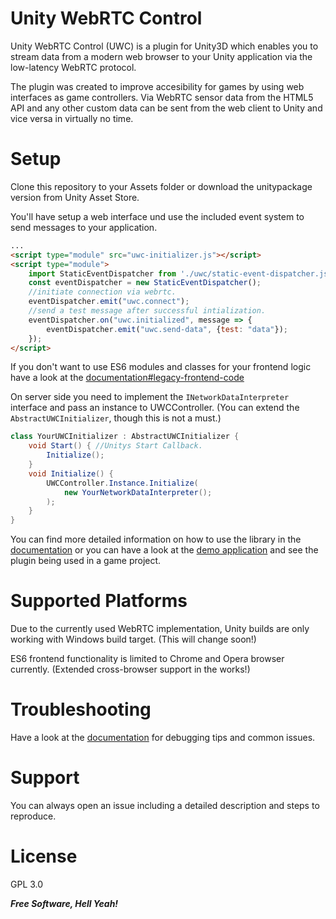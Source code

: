 # Unity WebRTC Control

Unity WebRTC Control (UWC) is a plugin for Unity3D which enables you to stream data from a modern web browser to your Unity application via the low-latency WebRTC protocol.

The plugin was created to improve accesibility for games by using web interfaces as game controllers.
Via WebRTC sensor data from the HTML5 API and any other custom data can be sent from the web client to Unity and vice versa in virtually no time.

# Setup

Clone this repository to your Assets folder or download the unitypackage version from Unity Asset Store.

You'll have setup a web interface und use the included event system to send messages to your application.

```HTML
...
<script type="module" src="uwc-initializer.js"></script>
<script type="module">
    import StaticEventDispatcher from './uwc/static-event-dispatcher.js';
    const eventDispatcher = new StaticEventDispatcher();
    //initiate connection via webrtc.
    eventDispatcher.emit("uwc.connect");
    //send a test message after successful intialization.
    eventDispatcher.on("uwc.initialized", message => {
        eventDispatcher.emit("uwc.send-data", {test: "data"});
    });
</script>
```

If you don't want to use ES6 modules and classes for your frontend logic have a look at the [documentation#legacy-frontend-code](documentation-frontend)

On server side you need to implement the `INetworkDataInterpreter` interface and pass an instance to UWCController.
(You can extend the `AbstractUWCInitializer`, though this is not a must.)

```c#
class YourUWCInitializer : AbstractUWCInitializer {
    void Start() { //Unitys Start Callback.
        Initialize();
    }
    void Initialize() {
        UWCController.Instance.Initialize(
            new YourNetworkDataInterpreter();
        );
    }
}
```

You can find more detailed information on how to use the library in the [documentation](documentation-link) or you can have a look at the [demo application](triangler-mwc) and see the plugin being used in a game project.

# Supported Platforms

Due to the currently used WebRTC implementation, Unity builds are only working with Windows build target. (This will change soon!)

ES6 frontend functionality is limited to Chrome and Opera browser currently.
(Extended cross-browser support in the works!)

# Troubleshooting

Have a look at the [documentation](documentation) for debugging tips and common issues.

# Support

You can always open an issue including a detailed description and steps to reproduce.

# License

GPL 3.0

**_Free Software, Hell Yeah!_**

[documentation-link]: https://github.com/ein-bandit/unity-webrtc-control/blob/master/DOCS.md
[documentation-frontend]: https://github.com/ein-bandit/unity-webrtc-control/blob/master/DOCS.md#legacy-frontend-code
[triangler-mwc]: https://github.com/ein-bandit/triangler-mwc
